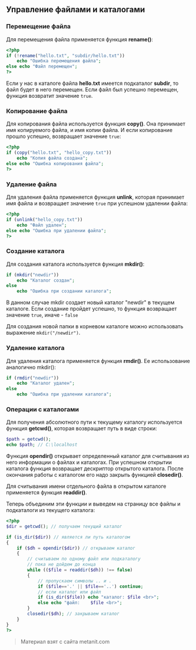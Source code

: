 ## Управление файлами и каталогами

### Перемещение файла

Для перемещения файла применяется функция **rename()**:

```php
<?php
if (!rename("hello.txt", "subdir/hello.txt"))
    echo "Ошибка перемещения файла";
else echo "Файл перемещен";
?>
```

Если у нас в каталоге файла **hello.txt** имеется подкаталог **subdir**, то файл будет в него перемещен. Если файл был успешно перемещен, функция возвратит значение `true`.

### Копирование файла

Для копирования файла используется функция **copy()**. Она принимает имя копируемого файла, и имя копии файла. И если копирование прошло успешно, возвращает значение `true`:

```php
<?php
if (copy("hello.txt", "hello_copy.txt"))
    echo "Копия файла создана";
else echo "Ошибка копирования файла";
?>
```

### Удаление файла

Для удаления файла применяется функция **unlink**, которая принимает имя файла и возвращает значение `true` при успешном удалении файла:

```php
<?php
if (unlink("hello_copy.txt"))
    echo "Файл удален";
else echo "Ошибка при удалении файла";
?>
```

### Создание каталога

Для создания каталога используется функция **mkdir()**:

```php
if (mkdir("newdir"))
    echo "Каталог создан";
else
    echo "Ошибка при создании каталога";
```

В данном случае mkdir создает новый каталог "newdir" в текущем каталоге. Если создание пройдет успешно, то функция возвращает значение `true`, иначе - `false`

Для создания новой папки в корневом каталоге можно использовать выражение `mkdir("/newdir")`.

### Удаление каталога

Для удаления каталога применяется функция **rmdir()**. Ее использование аналогично mkdir():

```php
if (rmdir("newdir"))
    echo "Каталог удален";
else
    echo "Ошибка при удалении каталога";
```

### Операции с каталогами

Для получения абсолютного пути к текущему каталогу используется функция **getcwd()**, которая возвращает путь в виде строки:

```php
$path = getcwd();
echo $path; // C:\localhost
```

Функция **opendir()** открывает определенный каталог для считывания из него информации о файлах и каталогах. При успешном открытии каталога функция возвращает дескриптор открытого каталога. После окончания работы с каталогом его надо закрыть функцией **closedir()**.

Для считывания имени отдельного файла в открытом каталоге применяется функция **readdir()**.

Теперь объединим эти функции и выведем на страницу все файлы и подкаталоги из текущего каталога:

```php
<?php
$dir = getcwd(); // получаем текущий каталог

if (is_dir($dir)) // является ли путь каталогом
{
    if ($dh = opendir($dir)) // открываем каталог
    {
        // считываем по одному файл или подкаталогу
        // пока не дойдем до конца
        while (($file = readdir($dh)) !== false) 
        {
            // пропускаем символы .. и .
            if ($file=='.' || $file=='..') continue;
            // если каталог или файл
            if (is_dir($file)) echo "каталог: $file <br>";
            else echo "файл:    $file <br>";
        }
        closedir($dh); // закрываем каталог
    }
}
?>
```


> Материал взят с сайта metanit.com